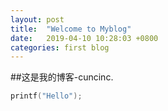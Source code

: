 ```yaml
---
layout: post
title:  "Welcome to Myblog"
date:   2019-04-10 10:28:03 +0800
categories: first blog
---
```

##这是我的博客-cuncinc.

```C
printf("Hello");
```